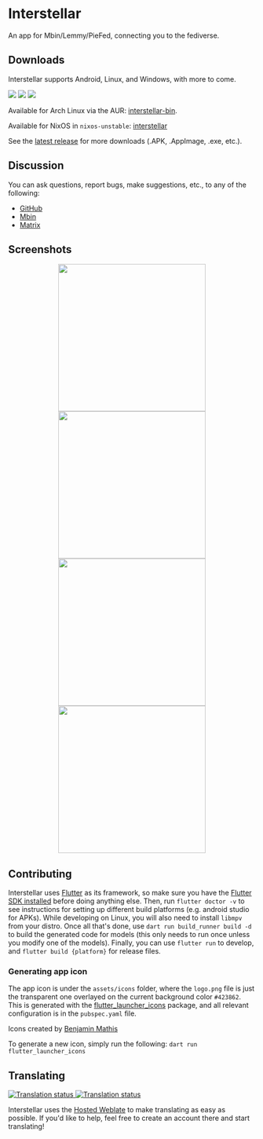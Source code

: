 # Interstellar

An app for Mbin/Lemmy/PieFed, connecting you to the fediverse.

## Downloads

Interstellar supports Android, Linux, and Windows, with more to come.

[![](assets/readme/GooglePlay-badge.png)](https://play.google.com/store/apps/details?id=one.jwr.interstellar)
[![](assets/readme/IzzyOnDroid-badge.png)](https://apt.izzysoft.de/fdroid/index/apk/one.jwr.interstellar)
[![](assets/readme/Flathub-badge.png)](https://flathub.org/apps/one.jwr.interstellar)

Available for Arch Linux via the AUR: [interstellar-bin](https://aur.archlinux.org/packages/interstellar-bin).

Available for NixOS in `nixos-unstable`: [interstellar](https://search.nixos.org/packages?channel=unstable&show=interstellar&query=interstellar)


See the [latest release](https://github.com/interstellar-app/interstellar/releases/latest) for more downloads (.APK, .AppImage, .exe, etc.).

## Discussion

You can ask questions, report bugs, make suggestions, etc., to any of the following:

- [GitHub](https://github.com/interstellar-app/interstellar/issues)
- [Mbin](https://kbin.earth/m/interstellar)
- [Matrix](https://matrix.to/#/#interstellar-space:matrix.org)

## Screenshots

<div align="center">
<img src="assets/screenshots/mobile-1.png" width="300"></img>
<img src="assets/screenshots/mobile-2.png"  width="300"></img>
<img src="assets/screenshots/mobile-3.png" width="300"></img>
<img src="assets/screenshots/mobile-4.png"  width="300"></img>
</div>

## Contributing

Interstellar uses [Flutter](https://flutter.dev) as its framework, so make sure you have the [Flutter SDK installed](https://docs.flutter.dev/get-started/install) before doing anything else. Then, run `flutter doctor -v` to see instructions for setting up different build platforms (e.g. android studio for APKs). While developing on Linux, you will also need to install `libmpv` from your distro. Once all that's done, use `dart run build_runner build -d` to build the generated code for models (this only needs to run once unless you modify one of the models). Finally, you can use `flutter run` to develop, and `flutter build {platform}` for release files.

### Generating app icon

The app icon is under the `assets/icons` folder, where the `logo.png` file is just the transparent one overlayed on the current background color `#423862`. This is generated with the [flutter_launcher_icons](https://pub.dev/packages/flutter_launcher_icons) package, and all relevant configuration is in the `pubspec.yaml` file.

Icons created by [Benjamin Mathis](https://github.com/BenjMathis1)

To generate a new icon, simply run the following: `dart run flutter_launcher_icons`

## Translating

<a href="https://hosted.weblate.org/engage/interstellar/">
<img src="https://hosted.weblate.org/widget/interstellar/interstellar/287x66-white.png" alt="Translation status" />
</a>

<a href="https://hosted.weblate.org/engage/interstellar/">
<img src="https://hosted.weblate.org/widget/interstellar/multi-auto.svg" alt="Translation status" />
</a>

Interstellar uses the [Hosted Weblate](https://hosted.weblate.org/engage/interstellar/) to make translating as easy as possible. If you'd like to help, feel free to create an account there and start translating!

